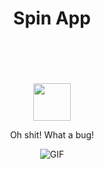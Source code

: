 <div align="center">
<h1>Spin App </h1>
  <br>
  <br>
  <br>
  <br>
  <a href="https://wangchujiang.com/">
    <img width="60" height="60" src="https://avatars0.githubusercontent.com/u/1680273?s=460&u=4471b74deb9973096418a93960c664c5ea3bd159&v=4" />
  </a>
  <br>
  </p>
  <p>Oh shit! What a bug!</p>
<img alt="GIF" src="https://media.giphy.com/media/hrSFdM4rg8VFpXyz2m/giphy.gif" />

  <br>
  <br>
</div>
